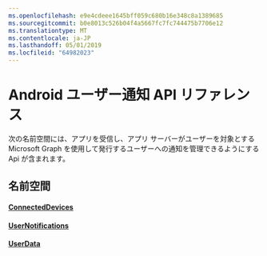 ```yaml
---
ms.openlocfilehash: e9e4cdeee1645bff059c680b16e348c8a1389685
ms.sourcegitcommit: b0e8013c526b04f4a5667fc7fc744475b7706e12
ms.translationtype: MT
ms.contentlocale: ja-JP
ms.lasthandoff: 05/01/2019
ms.locfileid: "64982023"
---
```

# <a name="android-user-notifications-api-reference"></a>Android ユーザー通知 API リファレンス

次の名前空間には、アプリを受信し、アプリ サーバーがユーザーを対象とする Microsoft Graph を使用して発行するユーザーへの通知を管理できるようにする Api が含まれます。 

## <a name="namespaces"></a>名前空間

#### <a name="connecteddeviceshttpsdocsmicrosoftcomjavaapicommicrosoftconnecteddevices"></a>[ConnectedDevices](https://docs.microsoft.com/java/api/com.microsoft.connecteddevices)
#### <a name="usernotifications-httpsdocsmicrosoftcomen-usjavaapicommicrosoftconnecteddevicesusernotifications"></a>[UserNotifications]( https://docs.microsoft.com/en-us/java/api/com.microsoft.connecteddevices.usernotifications)
#### <a name="userdatahttpsdocsmicrosoftcomjavaapicommicrosoftconnecteddevicesuserdata"></a>[UserData](https://docs.microsoft.com/java/api/com.microsoft.connecteddevices.userdata)
